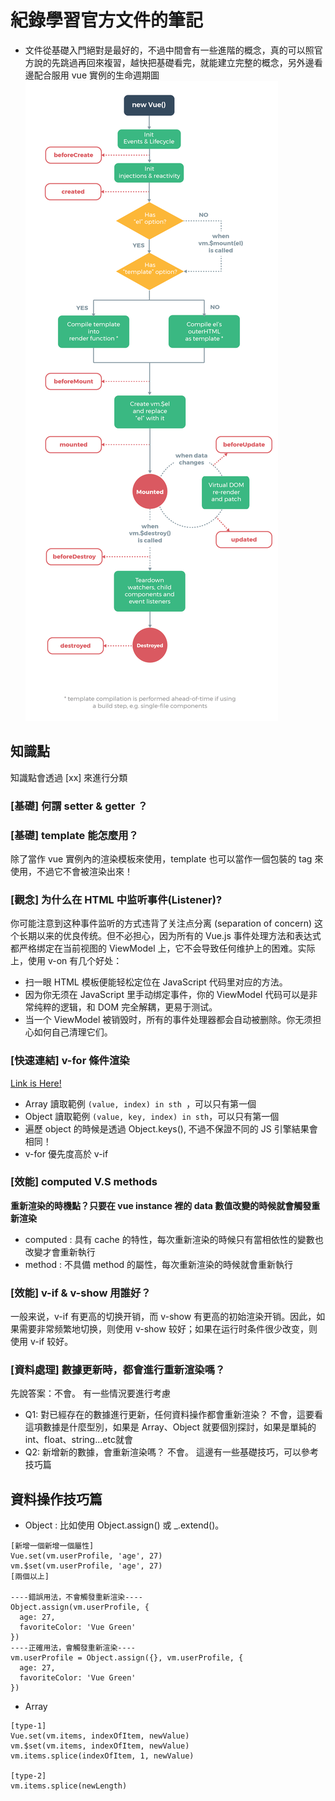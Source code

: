 # 紀錄學習官方文件的筆記

* 文件從基礎入門絕對是最好的，不過中間會有一些進階的概念，真的可以照官方說的先跳過再回來複習，越快把基礎看完，就能建立完整的概念，另外邊看邊配合服用 vue 實例的生命週期圖
![](img/lifecycle.png)



## 知識點
知識點會透過 [xx] 來進行分類

### [基礎] 何謂 setter & getter ？

### [基礎] template 能怎麼用？
除了當作 vue 實例內的渲染模板來使用，template 也可以當作一個包裝的 tag 來使用，不過它不會被渲染出來！


### [觀念] 为什么在 HTML 中监听事件(Listener)?
你可能注意到这种事件监听的方式违背了关注点分离 (separation of concern) 这个长期以来的优良传统。但不必担心，因为所有的 Vue.js 事件处理方法和表达式都严格绑定在当前视图的 ViewModel 上，它不会导致任何维护上的困难。实际上，使用 v-on 有几个好处：
* 扫一眼 HTML 模板便能轻松定位在 JavaScript 代码里对应的方法。
* 因为你无须在 JavaScript 里手动绑定事件，你的 ViewModel 代码可以是非常纯粹的逻辑，和 DOM 完全解耦，更易于测试。
* 当一个 ViewModel 被销毁时，所有的事件处理器都会自动被删除。你无须担心如何自己清理它们。

### [快速連結] v-for 條件渲染
[Link is Here!](https://cn.vuejs.org/v2/guide/list.html)
* Array 讀取範例 `(value, index) in sth `，可以只有第一個
* Object 讀取範例 `(value, key, index) in sth`，可以只有第一個
* 遍歷 object 的時候是透過 Object.keys(), 不過不保證不同的 JS 引擎結果會相同！
* v-for 優先度高於 v-if

### [效能] computed V.S methods

**重新渲染的時機點？只要在 vue instance 裡的 data 數值改變的時候就會觸發重新渲染**
* computed : 具有 cache 的特性，每次重新渲染的時候只有當相依性的變數也改變才會重新執行
* method : 不具備 method 的屬性，每次重新渲染的時候就會重新執行

### [效能] v-if & v-show 用誰好？
一般来说，v-if 有更高的切换开销，而 v-show 有更高的初始渲染开销。因此，如果需要非常频繁地切换，则使用 v-show 较好；如果在运行时条件很少改变，则使用 v-if 较好。

### [資料處理] 數據更新時，都會進行重新渲染嗎？

先說答案：不會。
有一些情況要進行考慮
* Q1: 對已經存在的數據進行更新，任何資料操作都會重新渲染？
不會，這要看這項數據是什麼型別，如果是 Array、Object 就要個別探討，如果是單純的 int、float、string...etc就會
* Q2: 新增新的數據，會重新渲染嗎？
不會。
這邊有一些基礎技巧，可以參考技巧篇


## 資料操作技巧篇

* Object : 比如使用 Object.assign() 或 _.extend()。
```
[新增一個新增一個屬性]
Vue.set(vm.userProfile, 'age', 27)
vm.$set(vm.userProfile, 'age', 27)
[兩個以上]

----錯誤用法，不會觸發重新渲染----
Object.assign(vm.userProfile, {
  age: 27,
  favoriteColor: 'Vue Green'
})
----正確用法，會觸發重新渲染----
vm.userProfile = Object.assign({}, vm.userProfile, {
  age: 27,
  favoriteColor: 'Vue Green'
})

```
* Array

```
[type-1]
Vue.set(vm.items, indexOfItem, newValue)
vm.$set(vm.items, indexOfItem, newValue)
vm.items.splice(indexOfItem, 1, newValue)

[type-2]
vm.items.splice(newLength)

```